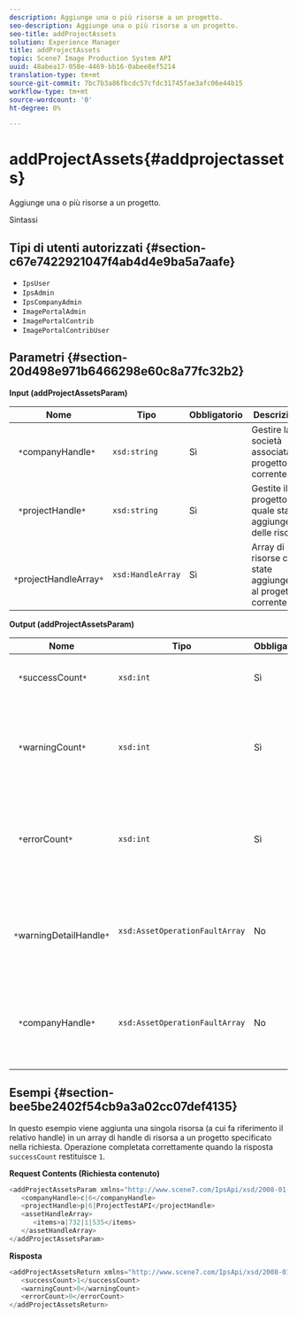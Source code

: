 ```yaml
---
description: Aggiunge una o più risorse a un progetto.
seo-description: Aggiunge una o più risorse a un progetto.
seo-title: addProjectAssets
solution: Experience Manager
title: addProjectAssets
topic: Scene7 Image Production System API
uuid: 48abea17-058e-4469-bb16-0abee8ef5214
translation-type: tm+mt
source-git-commit: 7bc7b3a86fbcdc57cfdc31745fae3afc06e44b15
workflow-type: tm+mt
source-wordcount: '0'
ht-degree: 0%

---
```



# addProjectAssets{#addprojectassets}

Aggiunge una o più risorse a un progetto.

Sintassi

## Tipi di utenti autorizzati {#section-c67e7422921047f4ab4d4e9ba5a7aafe}

* `IpsUser`
* `IpsAdmin`
* `IpsCompanyAdmin`
* `ImagePortalAdmin`
* `ImagePortalContrib`
* `ImagePortalContribUser`

## Parametri {#section-20d498e971b6466298e60c8a77fc32b2}

**Input (addProjectAssetsParam)**

| Nome | Tipo | Obbligatorio | Descrizione |
|---|---|---|---|
| ` *`companyHandle`*` | `xsd:string` | Sì | Gestire la società associata al progetto corrente. |
| ` *`projectHandle`*` | `xsd:string` | Sì | Gestite il progetto al quale state aggiungendo delle risorse. |
| ` *`projectHandleArray`*` | `xsd:HandleArray` | Sì | Array di risorse che state aggiungendo al progetto corrente. |

**Output (addProjectAssetsParam)**

| Nome | Tipo | Obbligatorio | Descrizione |
|---|---|---|---|
| ` *`successCount`*` | `xsd:int` | Sì | Numero di risorse aggiunte correttamente. |
| ` *`warningCount`*` | `xsd:int` | Sì | Numero di avvisi generati quando l&#39;operazione tentava di aggiungere risorse a un progetto. |
| ` *`errorCount`*` | `xsd:int` | Sì | Il numero di errori generati quando l&#39;operazione tentava di aggiungere risorse a un progetto. |
| ` *`warningDetailHandle`*` | `xsd:AssetOperationFaultArray` | No | Array di avvisi generati dalle risorse quando l&#39;operazione tentava di aggiungerli a un progetto. |
| ` *`companyHandle`*` | `xsd:AssetOperationFaultArray` | No | Array di errori generati dalle risorse quando l&#39;operazione tentava di aggiungerli a un progetto. |

## Esempi {#section-bee5be2402f54cb9a3a02cc07def4135}

In questo esempio viene aggiunta una singola risorsa (a cui fa riferimento il relativo handle) in un array di handle di risorsa a un progetto specificato nella richiesta. Operazione completata correttamente quando la risposta `successCount` restituisce `1`.

**Request Contents (Richiesta contenuto)**

```java
<addProjectAssetsParam xmlns="http://www.scene7.com/IpsApi/xsd/2008-01-15">
   <companyHandle>c|6</companyHandle>
   <projectHandle>p|6|ProjectTestAPI</projectHandle>
   <assetHandleArray>
      <items>a|732|1|535</items>
   </assetHandleArray>
</addProjectAssetsParam>
```

**Risposta**

```java
<addProjectAssetsReturn xmlns="http://www.scene7.com/IpsApi/xsd/2008-01-15">
   <successCount>1</successCount>
   <warningCount>0</warningCount>
   <errorCount>0</errorCount>
</addProjectAssetsReturn>
```

